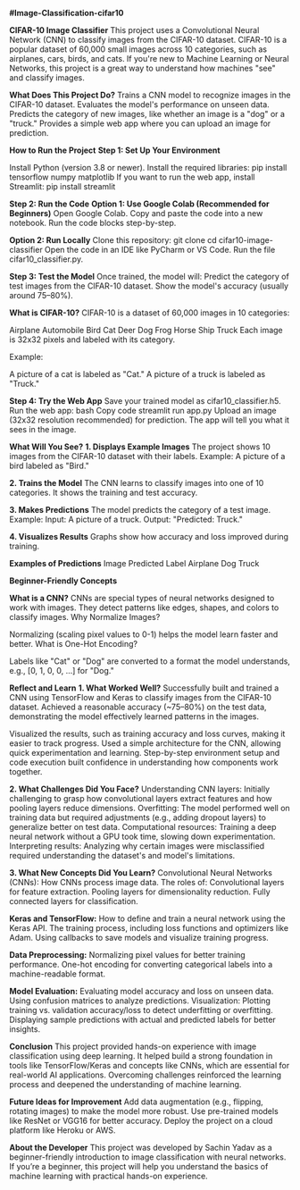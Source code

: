 ****#Image-Classification-cifar10****

**CIFAR-10 Image Classifier**
This project uses a Convolutional Neural Network (CNN) to classify images from the CIFAR-10 dataset. CIFAR-10 is a popular dataset of 60,000 small images across 10 categories, such as airplanes, cars, birds, and cats. If you're new to Machine Learning or Neural Networks, this project is a great way to understand how machines "see" and classify images.


**What Does This Project Do?**
Trains a CNN model to recognize images in the CIFAR-10 dataset.
Evaluates the model's performance on unseen data.
Predicts the category of new images, like whether an image is a "dog" or a "truck."
Provides a simple web app where you can upload an image for prediction.


**How to Run the Project**
**Step 1: Set Up Your Environment**

Install Python (version 3.8 or newer).
Install the required libraries:
pip install tensorflow numpy matplotlib
If you want to run the web app, install Streamlit:
pip install streamlit

**Step 2: Run the Code**
**Option 1: Use Google Colab (Recommended for Beginners)**
Open Google Colab.
Copy and paste the code into a new notebook.
Run the code blocks step-by-step.

**Option 2: Run Locally**
Clone this repository:
git clone <repository-link>
cd cifar10-image-classifier
Open the code in an IDE like PyCharm or VS Code.
Run the file cifar10_classifier.py.

**Step 3: Test the Model**
Once trained, the model will:
Predict the category of test images from the CIFAR-10 dataset.
Show the model's accuracy (usually around 75–80%).

**What is CIFAR-10?**
CIFAR-10 is a dataset of 60,000 images in 10 categories:

Airplane
Automobile
Bird
Cat
Deer
Dog
Frog
Horse
Ship
Truck
Each image is 32x32 pixels and labeled with its category.

Example:

A picture of a cat is labeled as "Cat."
A picture of a truck is labeled as "Truck."

**Step 4: Try the Web App**
Save your trained model as cifar10_classifier.h5.
Run the web app:
bash
Copy code
streamlit run app.py
Upload an image (32x32 resolution recommended) for prediction. The app will tell you what it sees in the image.


**What Will You See?**
**1. Displays Example Images**
The project shows 10 images from the CIFAR-10 dataset with their labels.
Example: A picture of a bird labeled as "Bird."


**2. Trains the Model**
The CNN learns to classify images into one of 10 categories.
It shows the training and test accuracy.


**3. Makes Predictions**
The model predicts the category of a test image.
Example:
Input: A picture of a truck.
Output: "Predicted: Truck."


**4. Visualizes Results**
Graphs show how accuracy and loss improved during training.

**Examples of Predictions**
Image	Predicted Label
        Airplane
        Dog
        Truck

**Beginner-Friendly Concepts**

**What is a CNN?**
CNNs are special types of neural networks designed to work with images. They detect patterns like edges, shapes, and colors to classify images.
Why Normalize Images?

Normalizing (scaling pixel values to 0-1) helps the model learn faster and better.
What is One-Hot Encoding?

Labels like "Cat" or "Dog" are converted to a format the model understands, e.g., [0, 1, 0, 0, ...] for "Dog."

****Reflect and Learn****
**1. What Worked Well?**
Successfully built and trained a CNN using TensorFlow and Keras to classify images from the CIFAR-10 dataset.
Achieved a reasonable accuracy (~75–80%) on the test data, demonstrating the model effectively learned patterns in the images.

Visualized the results, such as training accuracy and loss curves, making it easier to track progress.
Used a simple architecture for the CNN, allowing quick experimentation and learning.
Step-by-step environment setup and code execution built confidence in understanding how components work together.

**2. What Challenges Did You Face?**
Understanding CNN layers: Initially challenging to grasp how convolutional layers extract features and how pooling layers reduce dimensions.
Overfitting: The model performed well on training data but required adjustments (e.g., adding dropout layers) to generalize better on test data.
Computational resources: Training a deep neural network without a GPU took time, slowing down experimentation.
Interpreting results: Analyzing why certain images were misclassified required understanding the dataset's and model's limitations.

**3. What New Concepts Did You Learn?**
Convolutional Neural Networks (CNNs):
How CNNs process image data.
The roles of:
Convolutional layers for feature extraction.
Pooling layers for dimensionality reduction.
Fully connected layers for classification.

**Keras and TensorFlow:**
How to define and train a neural network using the Keras API.
The training process, including loss functions and optimizers like Adam.
Using callbacks to save models and visualize training progress.

**Data Preprocessing:**
Normalizing pixel values for better training performance.
One-hot encoding for converting categorical labels into a machine-readable format.

**Model Evaluation:**
Evaluating model accuracy and loss on unseen data.
Using confusion matrices to analyze predictions.
Visualization:
Plotting training vs. validation accuracy/loss to detect underfitting or overfitting.
Displaying sample predictions with actual and predicted labels for better insights.

**Conclusion**
This project provided hands-on experience with image classification using deep learning. It helped build a strong foundation in tools like TensorFlow/Keras and concepts like CNNs, which are essential for real-world AI applications. Overcoming challenges reinforced the learning process and deepened the understanding of machine learning.


**Future Ideas for Improvement**
Add data augmentation (e.g., flipping, rotating images) to make the model more robust.
Use pre-trained models like ResNet or VGG16 for better accuracy.
Deploy the project on a cloud platform like Heroku or AWS.



**About the Developer**
This project was developed by Sachin Yadav as a beginner-friendly introduction to image classification with neural networks. If you’re a beginner, this project will help you understand the basics of machine learning with practical hands-on experience.

